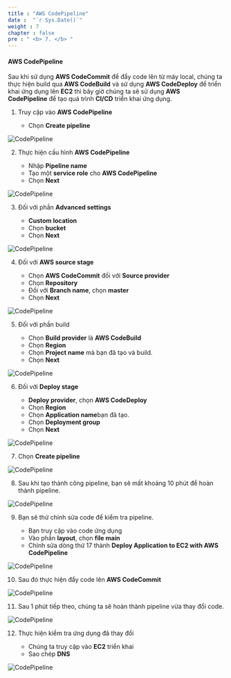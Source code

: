 ```yaml
---
title : "AWS CodePipeline"
date :  "`r Sys.Date()`" 
weight : 7
chapter : false
pre : " <b> 7. </b> "
---
```

#### AWS CodePipeline

Sau khi sử dụng **AWS CodeCommit** để đẩy code lên từ máy local, chúng ta thực hiện build qua **AWS CodeBuild** và sử dụng **AWS CodeDeploy** để triển khai ứng dụng lên **EC2** thì bây giờ chúng ta sẽ sử dụng **AWS CodePipeline** để tạo quá trình **CI/CD** triển khai ứng dụng.

1. Truy cập vào **AWS CodePipeline**
    
    - Chọn **Create pipeline**

![CodePipeline](/images/7/1.png)

2. Thực hiện cấu hình **AWS CodePipeline**
    
    - Nhập **Pipeline name**
    - Tạo một **service role** cho **AWS CodePipeline**
    - Chọn **Next**

![CodePipeline](https://000023.awsstudygroup.com/images/7-codepipeline/0002.png?featherlight=false&width=90pc)

3. Đối với phần **Advanced settings**
    
    - **Custom location**
    - Chọn **bucket**
    - Chọn **Next**

![CodePipeline](https://000023.awsstudygroup.com/images/7-codepipeline/0003.png?featherlight=false&width=90pc)

4. Đối với **AWS source stage**
    
    - Chọn **AWS CodeCommit** đối với **Source provider**
    - Chọn **Repository**
    - Đối với **Branch name**, chọn **master**
    - Chọn **Next**

![CodePipeline](https://000023.awsstudygroup.com/images/7-codepipeline/0004.png?featherlight=false&width=90pc)

5. Đối với phần build
    
    - Chọn **Build provider** là **AWS CodeBuild**
    - Chọn **Region**
    - Chọn **Project name** mà bạn đã tạo và build.
    - Chọn **Next**

![CodePipeline](/images/7/2.png)

6. Đối với **Deploy stage**
    
    - **Deploy provider**, chọn **AWS CodeDeploy**
    - Chọn **Region**
    - Chọn **Application name**bạn đã tạo.
    - Chọn **Deployment group**
    - Chọn **Next**

![CodePipeline](https://000023.awsstudygroup.com/images/7-codepipeline/0006.png?featherlight=false&width=90pc)

7. Chọn **Create pipeline**

![CodePipeline](https://000023.awsstudygroup.com/images/7-codepipeline/0007.png?featherlight=false&width=90pc)

8. Sau khi tạo thành công pipeline, bạn sẽ mất khoảng 10 phút để hoàn thành pipeline.

![CodePipeline](/images/7/3.png)

9. Bạn sẽ thử chỉnh sửa code để kiểm tra pipeline.
    
    - Bạn truy cập vào code ứng dụng
    - Vào phần **layout**, chọn **file main**
    - Chỉnh sửa dòng thứ 17 thành **Deploy Application to EC2 with AWS CodePipeline**

![CodePipeline](/images/7/4.png)

10. Sau đó thực hiện đẩy code lên **AWS CodeCommit**

![CodePipeline](/images/7/5.png)

11. Sau 1 phút tiếp theo, chúng ta sẽ hoàn thành pipeline vừa thay đổi code.

![CodePipeline](/images/7/6.png)

12. Thực hiện kiểm tra ứng dụng đã thay đổi
    
    - Chúng ta truy cập vào **EC2** triển khai
    - Sao chép **DNS**

![CodePipeline](/images/7/7.png)

